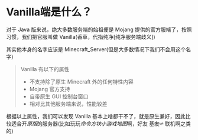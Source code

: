 # Vanilla端是什么？

对于 Java 版来说，绝大多数服务端的始祖便是 Mojang 提供的官方服端了，按照习惯，我们把官服叫做 Vanilla(香草，代指纯净[纯净服务端歧义])  

其实他本身的名字应该是 Minecraft_Server(但是大多数情况下我们不会用这个名字)

>Vanilla 有以下的属性
>- 不支持除了原生 Minecraft 外的任何特性内容
>- Mojang 官方支持
>- 自带原生 GUI 控制台窗口
>- 相对比其他服务端来说，性能较差

根据以上属性，我们可以发现 Vanilla 基本上啥都干不了，就是原生兼好，因此比较适合开*原版*的服务器(比如玩玩*命令方块小游戏地图*啊，好友 ~~基友♂~~ 联机啊之类的)

